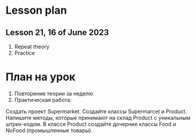 # Lesson plan
## Lesson 21, 16 of June 2023

1. Repeat theory
2. Practice

# План на урок <br/>
1. Повторение теории за неделю
2. Практическая работа:

Создать проект Supermarket.
Создайте классы Supermarcet и Product.
Напишите методы, которые принимают на склад Product c уникальным штрих-кодом.
В классе Product создайте дочерние классы Food и NoFood (промышленные товары).
